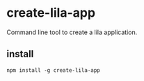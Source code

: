 # create-lila-app

Command line tool to create a lila application.

## install

```
npm install -g create-lila-app
```
